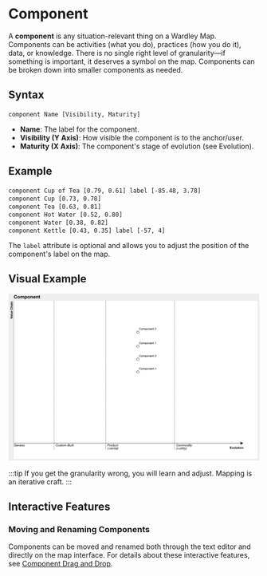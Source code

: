 # Component

A **component** is any situation-relevant thing on a Wardley Map. Components can be activities (what you do), practices (how you do it), data, or knowledge. There is no single right level of granularity—if something is important, it deserves a symbol on the map. Components can be broken down into smaller components as needed.

## Syntax

```text
component Name [Visibility, Maturity]
```

- **Name**: The label for the component.
- **Visibility (Y Axis)**: How visible the component is to the anchor/user.
- **Maturity (X Axis)**: The component's stage of evolution (see Evolution).

## Example

```text
component Cup of Tea [0.79, 0.61] label [-85.48, 3.78]
component Cup [0.73, 0.78]
component Tea [0.63, 0.81]
component Hot Water [0.52, 0.80]
component Water [0.38, 0.82]
component Kettle [0.43, 0.35] label [-57, 4]
```

The `label` attribute is optional and allows you to adjust the position of the component's label on the map.

## Visual Example

![Component Example](/img/component.png)


:::tip
If you get the granularity wrong, you will learn and adjust. Mapping is an iterative craft.
:::

## Interactive Features

### Moving and Renaming Components

Components can be moved and renamed both through the text editor and directly on the map interface. For details about these interactive features, see [Component Drag and Drop](../map-features/drag-drop.md).
